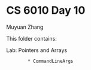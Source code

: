 # CS 6010 Day 10

Muyuan Zhang

This folder contains:

Lab: Pointers and Arrays

            * CommandLineArgs
